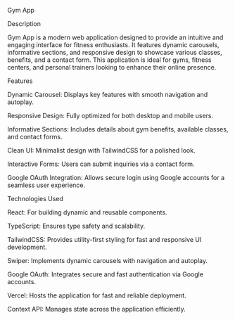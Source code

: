 Gym App

Description

Gym App is a modern web application designed to provide an intuitive and engaging interface for fitness enthusiasts. It features dynamic carousels, informative sections, and responsive design to showcase various classes, benefits, and a contact form. This application is ideal for gyms, fitness centers, and personal trainers looking to enhance their online presence.

Features

Dynamic Carousel: Displays key features with smooth navigation and autoplay.

Responsive Design: Fully optimized for both desktop and mobile users.

Informative Sections: Includes details about gym benefits, available classes, and contact forms.

Clean UI: Minimalist design with TailwindCSS for a polished look.

Interactive Forms: Users can submit inquiries via a contact form.

Google OAuth Integration: Allows secure login using Google accounts for a seamless user experience.

Technologies Used

React: For building dynamic and reusable components.

TypeScript: Ensures type safety and scalability.

TailwindCSS: Provides utility-first styling for fast and responsive UI development.

Swiper: Implements dynamic carousels with navigation and autoplay.

Google OAuth: Integrates secure and fast authentication via Google accounts.

Vercel: Hosts the application for fast and reliable deployment.

Context API: Manages state across the application efficiently.
